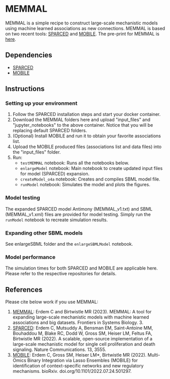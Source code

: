 # MEMMAL

MEMMAL is a simple recipe to construct large-scale mechanistic models using machine learned associations as new connections. MEMMAL is based on two recent tools: [SPARCED](https://github.com/birtwistlelab/SPARCED) and [MOBILE](https://github.com/cerdem12/MOBILE). The pre-print for MEMMAL is [here](https://www.biorxiv.org/content/10.1101/2022.11.21.517431v1.full).


## Dependencies

- [SPARCED](https://github.com/birtwistlelab/SPARCED)
- [MOBILE](https://github.com/cerdem12/MOBILE)

## Instructions
### Setting up your environment

1. Follow the SPARCED installation steps and start your docker container.  
2. Download the MEMMAL folders here and upload "input_files" and "jupyter_notebooks" to the above container. Notice that you will be replacing default SPARCED folders.
3. (Optional) Install MOBILE and run it to obtain your favorite associations list.
4. Upload the MOBILE produced files (associations list and data files) into the "input_files" folder. 
5. Run: 
    - `testMEMMAL` notebook: Runs all the notebooks below.
    - `enlargeModel` notebook: Main notebook to create updated input files for model (SPARCED) expansion.
    - `createModel_o4a` notebook: Creates and compiles SBML model file.
    - `runModel` notebook: Simulates the model and plots the figures.

### Model testing

The expanded SPARCED model Antimony (MEMMAL_v1.txt) and SBML (MEMMAL_v1.xml) files are provided for model testing. Simply run the `runModel` notebook to recreate simulation results.

### Expanding other SBML models

See enlargeSBML folder and the `enlargeSBMLModel` notebook.

### Model performance

The simulation times for both SPARCED and MOBILE are applicable here. Please refer to the respective repositories for details.

## References

Please cite below work if you use MEMMAL:
1. [MEMMAL](https://www.frontiersin.org/articles/10.3389/fsysb.2023.1099413/full): Erdem C and Birtwistle MR (2023). MEMMAL: A tool for expanding large-scale mechanistic models with machine learned associations and big datasets. Frontiers in Systems Biology. 3.
2. [SPARCED](https://rdcu.be/cP6tK): Erdem C, Mutsuddy A, Bensman EM, Saint-Antoine MM, Bouhaddou M, Blake RC, Dodd W, Gross SM, Heiser LM, Feltus FA, Birtwistle MR (2022). A scalable, open-source implementation of a large-scale mechanistic model for single cell proliferation and death signaling. Nature Communications. 13, 3555.
3. [MOBILE](https://www.biorxiv.org/content/10.1101/2022.07.24.501297v1.full): Erdem C, Gross SM, Heiser LM*, Birtwistle MR (2022). Multi-Omics Binary Integration via Lasso Ensembles (MOBILE) for identification of context-specific networks and new regulatory mechanisms. bioRxiv. doi.org/10.1101/2022.07.24.501297.

